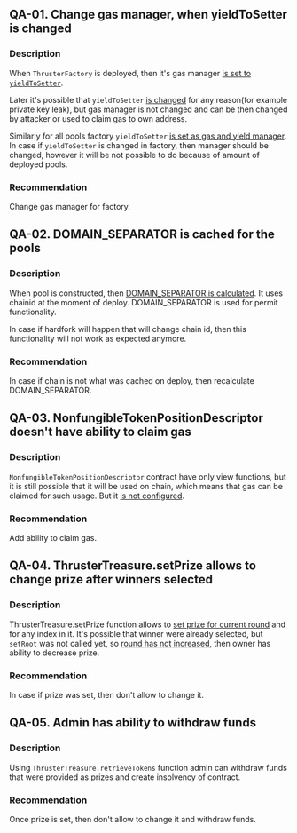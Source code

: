 ## QA-01. Change gas manager, when yieldToSetter is changed
### Description
When `ThrusterFactory` is deployed, then it's gas manager [is set to `yieldToSetter`](https://github.com/code-423n4/2024-02-thruster/blob/main/thruster-protocol/thruster-cfmm/contracts/ThrusterFactory.sol#L35C82-L35C96).

Later it's possible that `yieldToSetter` [is changed](https://github.com/code-423n4/2024-02-thruster/blob/main/thruster-protocol/thruster-cfmm/contracts/ThrusterFactory.sol#L68-L73) for any reason(for example private key leak), but gas manager is not changed and can be then changed by attacker or used to claim gas to own address.

Similarly for all pools factory `yieldToSetter` [is set as gas and yield manager](https://github.com/code-423n4/2024-02-thruster/blob/main/thruster-protocol/thruster-cfmm/contracts/ThrusterPair.sol#L79). In case if `yieldToSetter` is changed in factory, then manager should be changed, however it will be not possible to do because of amount of deployed pools.

### Recommendation
Change gas manager for factory.

## QA-02. DOMAIN_SEPARATOR is cached for the pools
### Description
When pool is constructed, then [DOMAIN_SEPARATOR is calculated](https://github.com/code-423n4/2024-02-thruster/blob/main/thruster-protocol/thruster-cfmm/contracts/ThrusterPair.sol#L85-L92). It uses chainid at the moment of deploy. DOMAIN_SEPARATOR is used for permit functionality.

In case if hardfork will happen that will change chain id, then this functionality will not work as expected anymore.

### Recommendation
In case if chain is not what was cached on deploy, then recalculate DOMAIN_SEPARATOR.

## QA-03. NonfungibleTokenPositionDescriptor doesn't have ability to claim gas
### Description
`NonfungibleTokenPositionDescriptor` contract have only view functions, but it is still possible that it will be used on chain, which means that gas can be claimed for such usage. But it [is not configured](https://github.com/code-423n4/2024-02-thruster/blob/main/thruster-protocol/thruster-clmm/contracts/NonfungibleTokenPositionDescriptor.sol#L26-L29).

### Recommendation
Add ability to claim gas.

## QA-04. ThrusterTreasure.setPrize allows to change prize after winners selected
### Description
ThrusterTreasure.setPrize function allows to [set prize for current round](https://github.com/code-423n4/2024-02-thruster/blob/main/thruster-protocol/thruster-treasure/contracts/ThrusterTreasure.sol#L167) and for any index in it. It's possible that winner were already selected, but `setRoot` was not called yet, so [round has not increased](https://github.com/code-423n4/2024-02-thruster/blob/main/thruster-protocol/thruster-treasure/contracts/ThrusterTreasure.sol#L255), then owner has ability to decrease prize.
### Recommendation
In case if prize was set, then don't allow to change it.

## QA-05. Admin has ability to withdraw funds
### Description
Using `ThrusterTreasure.retrieveTokens` function admin can withdraw funds that were provided as prizes and create insolvency of contract.
### Recommendation
Once prize is set, then don't allow to change it and withdraw funds.